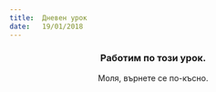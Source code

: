 ```yaml
---
title:  Дневен урок
date:   19/01/2018
---
```


### <center>Работим по този урок.</center>
<center>Моля, върнете се по-късно.</center>